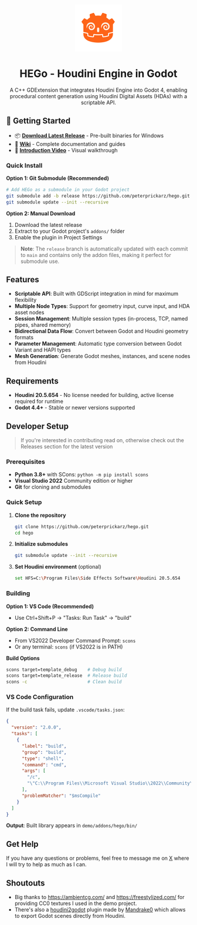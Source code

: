 <div align="center">
  <img src="demo/addons/hego/assets/logo.png" alt="HEGo Logo" width="128">
  
  # HEGo - Houdini Engine in Godot
  
  A C++ GDExtension that integrates Houdini Engine into Godot 4, enabling procedural content generation using Houdini Digital Assets (HDAs) with a scriptable API.
</div>

## 🚀 Getting Started

- 📦 **[Download Latest Release](https://github.com/peterprickarz/hego/releases/latest)** - Pre-built binaries for Windows
- 📖 **[Wiki](https://github.com/peterprickarz/hego/wiki)** - Complete documentation and guides  
- 🎥 **[Introduction Video](https://youtu.be/cviGlmKmFQ8)** - Visual walkthrough

### Quick Install

**Option 1: Git Submodule (Recommended)**
```bash
# Add HEGo as a submodule in your Godot project
git submodule add -b release https://github.com/peterprickarz/hego.git addons/hego
git submodule update --init --recursive
```

**Option 2: Manual Download**
1. Download the latest release
2. Extract to your Godot project's `addons/` folder
3. Enable the plugin in Project Settings

> **Note**: The `release` branch is automatically updated with each commit to `main` and contains only the addon files, making it perfect for submodule use.

## Features

- **Scriptable API**: Built with GDScript integration in mind for maximum flexibility
- **Multiple Node Types**: Support for geometry input, curve input, and HDA asset nodes
- **Session Management**: Multiple session types (in-process, TCP, named pipes, shared memory)
- **Bidirectional Data Flow**: Convert between Godot and Houdini geometry formats
- **Parameter Management**: Automatic type conversion between Godot Variant and HAPI types
- **Mesh Generation**: Generate Godot meshes, instances, and scene nodes from Houdini

## Requirements

- **Houdini 20.5.654** - No license needed for building, active license required for runtime
- **Godot 4.4+** - Stable or newer versions supported  

## Developer Setup
> If you're interested in contributing read on, otherwise check out the Releases section for the latest version

### Prerequisites

- **Python 3.8+** with SCons: `python -m pip install scons`
- **Visual Studio 2022** Community edition or higher
- **Git** for cloning and submodules

### Quick Setup

1. **Clone the repository**
   ```bash
   git clone https://github.com/peterprickarz/hego.git
   cd hego
   ```

2. **Initialize submodules**
   ```bash
   git submodule update --init --recursive
   ```

3. **Set Houdini environment** (optional)
   ```bash
   set HFS=C:\Program Files\Side Effects Software\Houdini 20.5.654
   ```

### Building

**Option 1: VS Code (Recommended)**
- Use Ctrl+Shift+P → "Tasks: Run Task" → "build"

**Option 2: Command Line**
- From VS2022 Developer Command Prompt: `scons`
- Or any terminal: `scons` (if VS2022 is in PATH)

**Build Options**
```bash
scons target=template_debug    # Debug build
scons target=template_release  # Release build  
scons -c                       # Clean build
```

### VS Code Configuration

If the build task fails, update `.vscode/tasks.json`:
```json
{
  "version": "2.0.0",
  "tasks": [
    {
      "label": "build",
      "group": "build",
      "type": "shell",
      "command": "cmd",
      "args": [
        "/c",
        "\"C:\\Program Files\\Microsoft Visual Studio\\2022\\Community\\VC\\Auxiliary\\Build\\vcvarsall.bat\" x64 && scons"
      ],
      "problemMatcher": "$msCompile"
    }
  ]
}
```

**Output**: Built library appears in `demo/addons/hego/bin/`

## Get Help

If you have any questions or problems, feel free to message me on [X](https://x.com/prickarz) where I will try to help as much as I can.


## Shoutouts

- Big thanks to https://ambientcg.com/ and https://freestylized.com/ for providing CC0 textures I used in the demo project.
- There's also a [houdini2godot](https://github.com/Mandrake0/houdini2godot) plugin made by [Mandrake0](https://github.com/Mandrake0) which allows to export Godot scenes directly from Houdini.